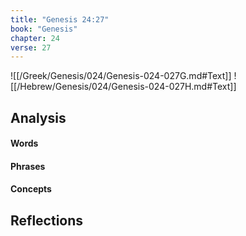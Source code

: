 ```yaml
---
title: "Genesis 24:27"
book: "Genesis"
chapter: 24
verse: 27
---
```

![[/Greek/Genesis/024/Genesis-024-027G.md#Text]]
![[/Hebrew/Genesis/024/Genesis-024-027H.md#Text]]

## Analysis

#### Words

#### Phrases

#### Concepts

## Reflections
